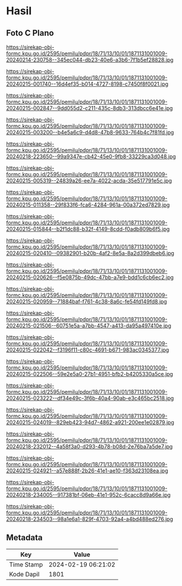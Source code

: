 # Hasil

## Foto C Plano

https://sirekap-obj-formc.kpu.go.id/2595/pemilu/pdpr/18/71/13/10/01/1871131001009-20240214-230758--345ec044-db23-40e6-a3b6-7f1b5ef28828.jpg

https://sirekap-obj-formc.kpu.go.id/2595/pemilu/pdpr/18/71/13/10/01/1871131001009-20240215-001740--16d4ef35-b014-4727-8198-c7450f8f0021.jpg

https://sirekap-obj-formc.kpu.go.id/2595/pemilu/pdpr/18/71/13/10/01/1871131001009-20240215-002847--9dd055d2-c211-435c-8db3-313dbcc6e41e.jpg

https://sirekap-obj-formc.kpu.go.id/2595/pemilu/pdpr/18/71/13/10/01/1871131001009-20240215-003200--b4e5a6c9-d4d8-47b8-9633-764b4c7f81fd.jpg

https://sirekap-obj-formc.kpu.go.id/2595/pemilu/pdpr/18/71/13/10/01/1871131001009-20240218-223650--99a9347e-cb42-45e0-9fb8-33229ca3d048.jpg

https://sirekap-obj-formc.kpu.go.id/2595/pemilu/pdpr/18/71/13/10/01/1871131001009-20240215-005319--24839a26-ee7a-4022-acda-35e517791e5c.jpg

https://sirekap-obj-formc.kpu.go.id/2595/pemilu/pdpr/18/71/13/10/01/1871131001009-20240215-011358--29f833f6-fca6-4284-961a-00a372ed7829.jpg

https://sirekap-obj-formc.kpu.go.id/2595/pemilu/pdpr/18/71/13/10/01/1871131001009-20240215-015844--b2f1dc88-b32f-4149-8cdd-f0adb809b6f5.jpg

https://sirekap-obj-formc.kpu.go.id/2595/pemilu/pdpr/18/71/13/10/01/1871131001009-20240215-020410--09382901-b20b-4af2-8e5a-8a2d399dbeb6.jpg

https://sirekap-obj-formc.kpu.go.id/2595/pemilu/pdpr/18/71/13/10/01/1871131001009-20240215-020626--f5e0875b-49dc-47bb-a7e9-bdd1c6cb6ec2.jpg

https://sirekap-obj-formc.kpu.go.id/2595/pemilu/pdpr/18/71/13/10/01/1871131001009-20240215-020959--71884baf-f761-4c38-8a6c-fe54fd149fd8.jpg

https://sirekap-obj-formc.kpu.go.id/2595/pemilu/pdpr/18/71/13/10/01/1871131001009-20240215-021506--60751e5a-a7bb-4547-a413-da95a497410e.jpg

https://sirekap-obj-formc.kpu.go.id/2595/pemilu/pdpr/18/71/13/10/01/1871131001009-20240215-022042--f3196f11-c80c-4691-b671-983ac0345377.jpg

https://sirekap-obj-formc.kpu.go.id/2595/pemilu/pdpr/18/71/13/10/01/1871131001009-20240215-022506--59e2e5a0-27b1-4951-bfb2-b4205330a5ce.jpg

https://sirekap-obj-formc.kpu.go.id/2595/pemilu/pdpr/18/71/13/10/01/1871131001009-20240215-023222--df34e49c-3f6b-40a4-90ab-e3c465bc2518.jpg

https://sirekap-obj-formc.kpu.go.id/2595/pemilu/pdpr/18/71/13/10/01/1871131001009-20240215-024019--829eb423-94d7-4862-a921-200ee1e02879.jpg

https://sirekap-obj-formc.kpu.go.id/2595/pemilu/pdpr/18/71/13/10/01/1871131001009-20240218-232012--4a58f3a0-d293-4b78-b08d-2e76ba7a5de7.jpg

https://sirekap-obj-formc.kpu.go.id/2595/pemilu/pdpr/18/71/13/10/01/1871131001009-20240215-024921--a57e888f-2b26-41e1-ae10-f363d23108ea.jpg

https://sirekap-obj-formc.kpu.go.id/2595/pemilu/pdpr/18/71/13/10/01/1871131001009-20240218-234005--917381bf-06eb-41e1-952c-6cacc8d9a66e.jpg

https://sirekap-obj-formc.kpu.go.id/2595/pemilu/pdpr/18/71/13/10/01/1871131001009-20240218-234503--98a1e6a1-829f-4703-92a4-a4bd488ed276.jpg


## Metadata

| Key        | Value               |
| ---------- | ------------------- |
| Time Stamp | 2024-02-19 06:21:02 |
| Kode Dapil | 1801                |



